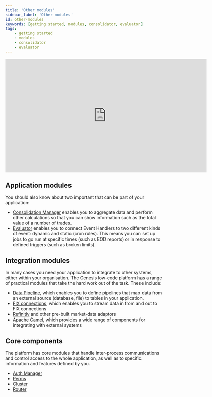 ```yaml
---
title: 'Other modules'
sidebar_label: 'Other modules'
id: other-modules
keywords: [getting started, modules, consolidator, evaluator]
tags:
    - getting started
    - modules
    - consolidator
    - evaluator
---
```


<iframe src="https://player.vimeo.com/video/810993453?h=7cca391a5c&amp;badge=0&amp;autopause=0&amp;player_id=0&amp;app_id=58479" width="640" height="360" frameborder="0" allow="autoplay; fullscreen; picture-in-picture" allowfullscreen></iframe>


## Application modules
You should also know about two important that can be part of your application:

- [Consolidation Manager](../../../03_server/07_consolidator/01_introduction.md) enables you to aggregate data and perform other calculations so that you can show information such as the total value of a number of trades.
- [Evaluator](../../../03_server/08_evaluator/01_introduction.md) enables you to connect Event Handlers to two different kinds of event: dynamic and static (cron rules). This means you can set up jobs to go run at specific times (such as EOD reports) or in response to defined triggers (such as broken limits).

## Integration modules
In many cases you need your application to integrate to other systems, either within your organisation. The Genesis low-code platform has a range of practical modules that take the hard work out of the task. These include:

- [Data Pipeline](../../../../server/integration/data-pipeline/introduction/), which enables you to define pipelines that map data from an external source (database, file) to tables in your application. 
- [FIX connections](../../../../server/integration/gateways-and-streamers/introduction/), which enables you to stream data in from and out to FIX connections
- [Refinitiv](../../../../server/integration/market-data-adaptors/refinitiv/) and other pre-built market-data adaptors
- [Apache Camel](../../../../server/integration/apache-camel/introduction/), which provides a wide range of components for integrating with external systems

## Core components
The platform has core modules that handle inter-process communications and control access to the whole application, as well as to specific information and features defined by you.

- [Auth Manager](../../../../server/access-control/authentication-overview/) 
- [Perms](../../../../server/access-control/authorisation-overview/#generic-permissions)
- [Cluster](../../../../operations/clustering/overview/)
- [Router](../../../../server/configuring-runtime/genesis-router/)  

